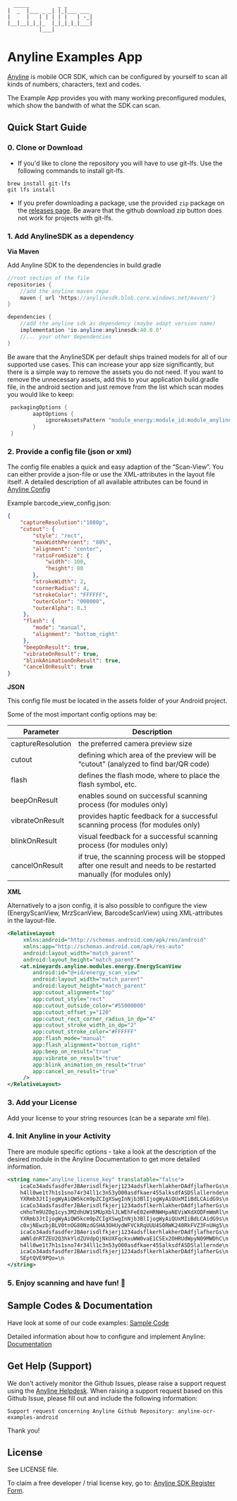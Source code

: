 	  _____         _ _         
	|  _  |___ _ _| |_|___ ___ 
	|     |   | | | | |   | -_|
	|__|__|_|_|_  |_|_|_|_|___|
	          |___|            


# Anyline Examples App 

[Anyline](https://www.anyline.com) is mobile OCR SDK, which can be configured by yourself to scan all kinds of numbers, characters, text and codes. 

The Example App provides you with many working preconfigured modules, which show the bandwith of what the SDK can scan. 

## Quick Start Guide

### 0. Clone or Download

* If you'd like to clone the repository you will have to use git-lfs. Use the following commands to install git-lfs.
```
brew install git-lfs
git lfs install
```

* If you prefer downloading a package, use the provided `zip` package on the [releases page](https://github.com/Anyline/anyline-ocr-examples-android/releases). Be aware that the github download zip button does not work for projects with git-lfs.

### 1. Add AnylineSDK as a dependency 

__Via Maven__

Add Anyline SDK to the dependencies in build.gradle 

```java
//root section of the file
repositories {
    //add the anyline maven repo
    maven { url 'https://anylinesdk.blob.core.windows.net/maven/'}
}

dependencies {
    //add the anyline sdk as dependency (maybe adapt version name)
    implementation 'io.anyline:anylinesdk:40.0.0'
    //... your other dependencies
}
```

Be aware that the AnylineSDK per default ships trained models for all of our supported use cases. This can increase your app size significantly, but there is a simple way to remove the assets you do not need. If you want to remove the unnecessary assets, add this to your application build.gradle file, in the android section and just remove from the list which scan modes you would like to keep:

```java
 packagingOptions {
        aaptOptions {
            ignoreAssetsPattern "module_energy:module_id:module_anyline_ocr:module_barcode:module_document:module_license_plate"
        }
 }
```


### 2. Provide a config file (json or xml)

The config file enables a quick and easy adaption of the “Scan-View”. You can either provide a json-file or use the XML-attributes in the layout file itself. A detailed description of all available attributes can be found in [Anyline Config](https://documentation.anyline.com/#anyline-config)


Example barcode_view_config.json:

```json
{
    "captureResolution":"1080p",
    "cutout": {
        "style": "rect",
        "maxWidthPercent": "80%",
        "alignment": "center",
        "ratioFromSize": {
            "width": 100,
            "height": 80
        },
        "strokeWidth": 2,
        "cornerRadius": 4,
        "strokeColor": "FFFFFF",
        "outerColor": "000000",
        "outerAlpha": 0.3
     },
     "flash": {
        "mode": "manual",
        "alignment": "bottom_right"
     },
     "beepOnResult": true,
     "vibrateOnResult": true,
     "blinkAnimationOnResult": true,
     "cancelOnResult": true
}
```

__JSON__

This config file must be located in the assets folder of your Android project.

Some of the most important config options may be:

Parameter | Description
--------- | ------------
captureResolution |	the preferred camera preview size
cutout | defining which area of the preview will be “cutout” (analyzed to find bar/QR code)
flash |	defines the flash mode, where to place the flash symbol, etc.
beepOnResult |	enables sound on successful scanning process (for modules only)
vibrateOnResult | provides haptic feedback for a successful scanning process (for modules only)
blinkOnResult |	visual feedback for a successful scanning process (for modules only)
cancelOnResult | if true, the scanning process will be stopped after one result and needs to be restarted manually (for modules only)

__XML__

Alternatively to a json config, it is also possible to configure the view (EnergyScanView, MrzScanView, BarcodeScanView) using XML-attributes in the layout-file.

```xml
<RelativeLayout
     xmlns:android="http://schemas.android.com/apk/res/android"
     xmlns:app="http://schemas.android.com/apk/res-auto"
     android:layout_width="match_parent"
     android:layout_height="match_parent">
    <at.nineyards.anyline.modules.energy.EnergyScanView
        android:id="@+id/energy_scan_view"
        android:layout_width="match_parent"
        android:layout_height="match_parent"
        app:cutout_alignment="top"
        app:cutout_style="rect"
        app:cutout_outside_color="#55000000"
        app:cutout_offset_y="120"
        app:cutout_rect_corner_radius_in_dp="4"
        app:cutout_stroke_width_in_dp="2"
        app:cutout_stroke_color="#FFFFFF"
        app:flash_mode="manual"
        app:flash_alignment="bottom_right"
        app:beep_on_result="true"
        app:vibrate_on_result="true"
        app:blink_animation_on_result="true"
        app:cancel_on_result="true"
     />
</RelativeLayout>
```

### 3. Add your License 

Add your license to your string resources (can be a separate xml file).

### 4. Init Anyline in your Activity 

There are module specific options - take a look at the description of the desired module in the Anyline Documentation to get more detailed information.

```xml
<string name="anyline_license_key" translatable="false">
    icaCo34adsfasdferJBAerisdlfkjerj1234adsflkerhlakherDAdfjlafherGs\n
    h4ll0we1t7h1s1sno74r34ll1c3n53yO00asdfkaer455alksdfASDSlallernde\n
    YXRmb3JtIjogWyAiQW5kcm9pZCIgXSwgInNjb3BlIjogWyAiQUxMIiBdLCAidG9s\n
    icaCo34adsfasdferJBAerisdlfkjerj1234adsflkerhlakherDAdfjlafherGs\n
    cHhoTm9UZ0g1cys3M2dhUW1SMUpXblJLWEhFeE02eHRNWHpaNEViWXdXODFmWmRl\n
    YXRmb3JtIjogWyAiQW5kcm9pZCIgXSwgInNjb3BlIjogWyAiQUxMIiBdLCAidG9s\n
    c0xjNEwzbjBLV0tnOG80NzdGSHA3OHUydWFVCkRqUUU4S0RWK240RkFVZ3FnUHg5\n
    icaCo34adsfasdferJBAerisdlfkjerj1234adsflkerhlakherDAdfjlafherGs\n
    aWNldnRTZEU2Q3hkYldZUVdpQjNkUXFqckxuWW0vaE1CSEx2OHRUdWpyN09MWDhC\n
    h4ll0we1t7h1s1sno74r34ll1c3n53yO00asdfkaer455alksdfASDSlallernde\n
    icaCo34adsfasdferJBAerisdlfkjerj1234adsflkerhlakherDAdfjlafherGs\n
    SEptQVE9PQo=\n
</string>
```

### 5. Enjoy scanning and have fun! :movie_camera:


## Sample Codes & Documentation 

Have look at some of our code examples: [Sample Code](https://documentation.anyline.com/toc/platforms/android/demos.html)

Detailed information about how to configure and implement Anyline: [Documentation](https://documentation.anyline.com)

## Get Help (Support)

We don't actively monitor the Github Issues, please raise a support request using the [Anyline Helpdesk](https://anyline.atlassian.net/servicedesk/customer/portal/2/group/6).
When raising a support request based on this Github Issue, please fill out and include the following information:

```
Support request concerning Anyline Github Repository: anyline-ocr-examples-android
```

Thank you!

## License 

See LICENSE file.

To claim a free developer / trial license key, go to: [Anyline SDK Register Form](https://ocr.anyline.com/request/sdk-trial).